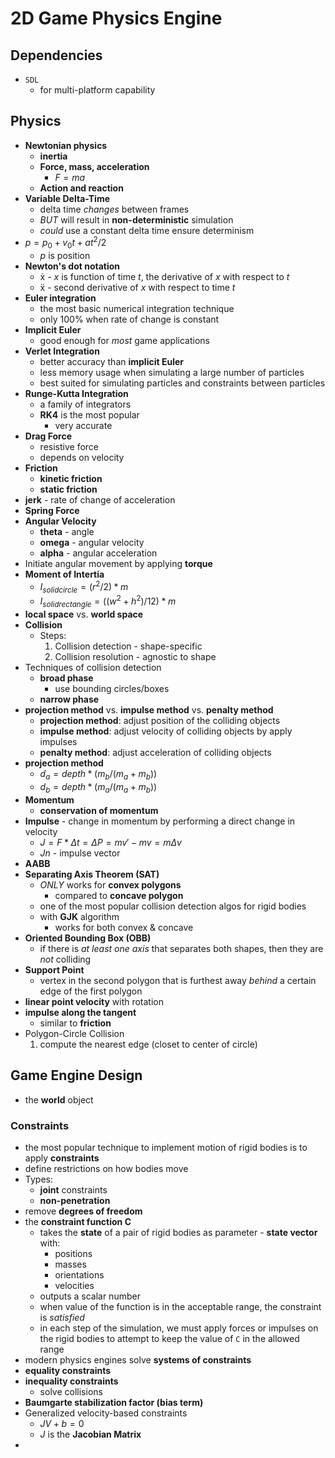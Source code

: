 # 2D Game Physics Engine

## Dependencies

- `SDL`
  - for multi-platform capability

## Physics

- **Newtonian physics**
  - **inertia**
  - **Force, mass, acceleration**
    - $F = ma$
  - **Action and reaction**
- **Variable Delta-Time**
  - delta time _changes_ between frames
  - _BUT_ will result in **non-deterministic** simulation
  - _could_ use a constant delta time ensure determinism
- $p = p_0 + v_0t + at^2/2$
  - $p$ is position
- **Newton's dot notation**
  - ẋ - $x$ is function of time $t$, the derivative of $x$ with respect to $t$
  - ẍ - second derivative of $x$ with respect to time $t$
- **Euler integration**
  - the most basic numerical integration technique
  - only 100% when rate of change is constant
- **Implicit Euler**
  - good enough for _most_ game applications
- **Verlet Integration**
  - better accuracy than **implicit Euler**
  - less memory usage when simulating a large number of particles
  - best suited for simulating particles and constraints between particles
- **Runge-Kutta Integration**
  - a family of integrators
  - **RK4** is the most popular
    - very accurate
- **Drag Force**
  - resistive force
  - depends on velocity
- **Friction**
  - **kinetic friction**
  - **static friction**
- **jerk** - rate of change of acceleration
- **Spring Force**
- **Angular Velocity**
  - **theta** - angle
  - **omega** - angular velocity
  - **alpha** - angular acceleration
- Initiate angular movement by applying **torque**
- **Moment of Intertia**
  - $I_{solidcircle} = (r^2 / 2) * m$
  - $I_{solidrectangle} = ((w^2 + h^2) / 12) * m$
- **local space** vs. **world space**
- **Collision**
  - Steps:
    1. Collision detection - shape-specific
    2. Collision resolution - agnostic to shape
- Techniques of collision detection
  - **broad phase**
    - use bounding circles/boxes
  - **narrow phase**
- **projection method** vs. **impulse method** vs. **penalty method**
  - **projection method**: adjust position of the colliding objects
  - **impulse method**: adjust velocity of colliding objects by apply impulses
  - **penalty method**: adjust acceleration of colliding objects
- **projection method**
  - $d_{a} = depth * (m_b / (m_a + m_b))$
  - $d_{b} = depth * (m_a / (m_a + m_b))$
- **Momentum**
  - **conservation of momentum**
- **Impulse** - change in momentum by performing a direct change in velocity
  - $J = F * Δt = ΔP = mv' - mv = mΔv$
  - $Jn$ - impulse vector
- **AABB**
- **Separating Axis Theorem (SAT)**
  - _ONLY_ works for **convex polygons**
    - compared to **concave polygon**
  - one of the most popular collision detection algos for rigid bodies
  - with **GJK** algorithm
    - works for both convex & concave
- **Oriented Bounding Box (OBB)**
  - if there is _at least one axis_ that separates both shapes, then they are _not_ colliding
- **Support Point**
  - vertex in the second polygon that is furthest away _behind_ a certain edge of the first polygon
- **linear point velocity** with rotation
- **impulse along the tangent**
  - similar to **friction**
- Polygon-Circle Collision
  1. compute the nearest edge (closet to center of circle)

## Game Engine Design

- the **world** object

### Constraints

- the most popular technique to implement motion of rigid bodies is to apply **constraints**
- define restrictions on how bodies move
- Types:
  - **joint** constraints
  - **non-penetration**
- remove **degrees of freedom**
- the **constraint function C**
  - takes the **state** of a pair of rigid bodies as parameter - **state vector** with:
    - positions
    - masses
    - orientations
    - velocities
  - outputs a scalar number
  - when value of the function is in the acceptable range, the constraint is _satisfied_
  - in each step of the simulation, we must apply forces or impulses on the rigid bodies to attempt to keep the value of `C` in the allowed range
- modern physics engines solve **systems of constraints**
- **equality constraints**
- **inequality constraints**
  - solve collisions
- **Baumgarte stabilization factor (bias term)**
- Generalized velocity-based constraints
  - $JV + b = 0$
  - $J$ is the **Jacobian Matrix**
-
